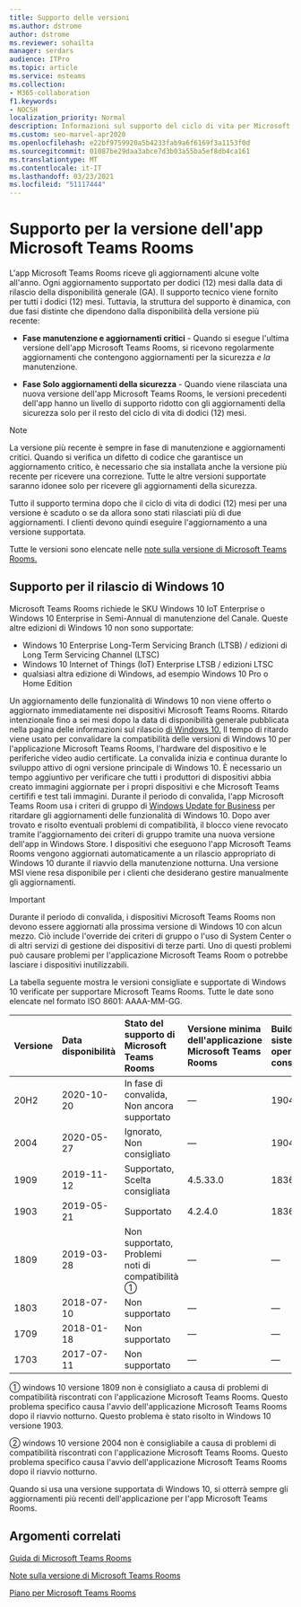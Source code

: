 ```yaml
---
title: Supporto delle versioni
ms.author: dstrome
author: dstrome
ms.reviewer: sohailta
manager: serdars
audience: ITPro
ms.topic: article
ms.service: msteams
ms.collection:
- M365-collaboration
f1.keywords:
- NOCSH
localization_priority: Normal
description: Informazioni sul supporto del ciclo di vita per Microsoft Teams Rooms, tra cui la struttura del supporto dinamico e le relative fasi.
ms.custom: seo-marvel-apr2020
ms.openlocfilehash: e22bf9759920a5b4233fab9a6f6169f3a1153f0d
ms.sourcegitcommit: 01087be29daa3abce7d3b03a55ba5ef8db4ca161
ms.translationtype: MT
ms.contentlocale: it-IT
ms.lasthandoff: 03/23/2021
ms.locfileid: "51117444"
---
```

# <a name="microsoft-teams-rooms-app-version-support"></a>Supporto per la versione dell'app Microsoft Teams Rooms
 
L'app Microsoft Teams Rooms riceve gli aggiornamenti alcune volte all'anno. Ogni aggiornamento supportato per dodici (12) mesi dalla data di rilascio della disponibilità generale (GA). Il supporto tecnico viene fornito per tutti i dodici (12) mesi. Tuttavia, la struttura del supporto è dinamica, con due fasi distinte che dipendono dalla disponibilità della versione più recente:

- **Fase manutenzione e aggiornamenti critici** \- Quando si esegue l'ultima versione dell'app Microsoft Teams Rooms, si ricevono regolarmente aggiornamenti che contengono aggiornamenti per la sicurezza *e la* manutenzione.

- **Fase Solo aggiornamenti della sicurezza** \- Quando viene rilasciata una nuova versione dell'app Microsoft Teams Rooms,  le versioni precedenti dell'app hanno un livello di supporto ridotto con gli aggiornamenti della sicurezza solo per il resto del ciclo di vita di dodici (12) mesi.

> [!NOTE]
> La versione più recente è sempre in fase di manutenzione e aggiornamenti critici. Quando si verifica un difetto di codice che garantisce un aggiornamento critico, è necessario che sia installata anche la versione più recente per ricevere una correzione. Tutte le altre versioni supportate saranno idonee solo per ricevere gli aggiornamenti della sicurezza.

Tutto il supporto termina dopo che il ciclo di vita di dodici (12) mesi per una versione è scaduto o se da allora sono stati rilasciati più di due aggiornamenti. I clienti devono quindi eseguire l'aggiornamento a una versione supportata.

Tutte le versioni sono elencate nelle [note sulla versione di Microsoft Teams Rooms.](rooms-release-note.md)

## <a name="windows-10-release-support"></a>Supporto per il rilascio di Windows 10

Microsoft Teams Rooms richiede le SKU Windows 10 IoT Enterprise o Windows 10 Enterprise in Semi-Annual di manutenzione del Canale. Queste altre edizioni di Windows 10 non sono supportate:

- Windows 10 Enterprise Long-Term Servicing Branch (LTSB) / edizioni di Long Term Servicing Channel (LTSC)
- Windows 10 Internet of Things (IoT) Enterprise LTSB / edizioni LTSC
- qualsiasi altra edizione di Windows, ad esempio Windows 10 Pro o Home Edition

Un aggiornamento delle funzionalità di Windows 10 non viene offerto o aggiornato immediatamente nei dispositivi Microsoft Teams Rooms. Ritardo intenzionale fino a sei mesi dopo la data di disponibilità generale pubblicata nella pagina delle informazioni sul rilascio [di Windows 10.](/windows/release-information/) Il tempo di ritardo viene usato per convalidare la compatibilità delle versioni di Windows 10 per l'applicazione Microsoft Teams Rooms, l'hardware del dispositivo e le periferiche video audio certificate. La convalida inizia e continua durante lo sviluppo attivo di ogni versione principale di Windows 10. È necessario un tempo aggiuntivo per verificare che tutti i produttori di dispositivi abbia creato immagini aggiornate per i propri dispositivi e che Microsoft Teams certififi e test tali immagini. Durante il periodo di convalida, l'app Microsoft Teams Room usa i criteri di gruppo di  [Windows Update for Business](/windows/deployment/update/waas-manage-updates-wufb) per ritardare gli aggiornamenti delle funzionalità di Windows 10. Dopo aver trovato e risolto eventuali problemi di compatibilità, il blocco viene revocato tramite l'aggiornamento dei criteri di gruppo tramite una nuova versione dell'app in Windows Store. I dispositivi che eseguono l'app Microsoft Teams Rooms vengono aggiornati automaticamente a un rilascio appropriato di Windows 10 durante il riavvio della manutenzione notturna. Una versione MSI viene resa disponibile per i clienti che desiderano gestire manualmente gli aggiornamenti.  

> [!IMPORTANT]
> Durante il periodo di convalida,  i dispositivi Microsoft Teams Rooms non devono essere aggiornati alla prossima versione di Windows 10 con alcun mezzo. Ciò include l'override dei criteri di gruppo o l'uso di System Center o di altri servizi di gestione dei dispositivi di terze parti. Uno di questi problemi può causare problemi per l'applicazione Microsoft Teams Room o potrebbe lasciare i dispositivi inutilizzabili.  

La tabella seguente mostra le versioni consigliate e supportate di Windows 10 verificate per supportare Microsoft Teams Rooms. Tutte le date sono elencate nel formato ISO 8601: AAAA-MM-GG.

|Versione  |Data disponibilità   |Stato del supporto di Microsoft Teams Rooms   |Versione minima dell'applicazione Microsoft Teams Rooms | Build del sistema operativo consigliata  |
|:---  |:---       |:---                                  |:---     |:---     |
| 20H2 |2020-10-20 |In fase di convalida, <br/>Non ancora supportato|&#x2014; |19042.572 |
| 2004 |2020-05-27 |Ignorato, <br/> Non consigliato|&#x2014; |19041.264 |
| 1909 |2019-11-12 |Supportato, <br/>Scelta consigliata |4.5.33.0 |18363.418  |
| 1903 |2019-05-21 |Supportato  |4.2.4.0 |18362.356 |
| 1809 |2019-03-28 |Non supportato, <br/>Problemi noti di compatibilità &#x2780;|&#x2014; |&#x2014; |
| 1803 |2018-07-10 |Non supportato                             |&#x2014;  |&#x2014; |
| 1709 |2018-01-18 |Non supportato                         |&#x2014; |&#x2014; |
| 1703 |2017-07-11 |Non supportato                         |&#x2014; |&#x2014; |

&#x2780; windows 10 versione 1809 non è consigliato a causa di problemi di compatibilità riscontrati con l'applicazione Microsoft Teams Rooms. Questo problema specifico causa l'avvio dell'applicazione Microsoft Teams Rooms dopo il riavvio notturno. Questo problema è stato risolto in Windows 10 versione 1903.  

&#x2781; windows 10 versione 2004 non è consigliabile a causa di problemi di compatibilità riscontrati con l'applicazione Microsoft Teams Rooms. Questo problema specifico causa l'avvio dell'applicazione Microsoft Teams Rooms dopo il riavvio notturno. 

Quando si usa una versione supportata di Windows 10, si otterrà sempre gli aggiornamenti più recenti dell'applicazione per l'app Microsoft Teams Rooms.  

## <a name="related-topics"></a>Argomenti correlati

[Guida di Microsoft Teams Rooms](https://support.office.com/article/Skype-Room-Systems-version-2-help-e667f40e-5aab-40c1-bd68-611fe0002ba2)

[Note sulla versione di Microsoft Teams Rooms](rooms-release-note.md)

[Piano per Microsoft Teams Rooms](rooms-plan.md)